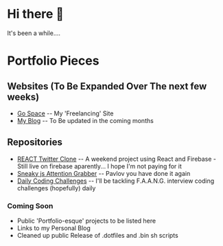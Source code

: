 <!-- ![Header](https://media.giphy.com/media/FqdGGgugkC4Xm/giphy.gif) -->
# Hi there 👋
It's been a while....


# Portfolio Pieces

## Websites (To Be Expanded Over The next few weeks)
- [Go Space](https://gospace.com.au) -- My 'Freelancing' Site
- [My Blog](http://www.hamish-fleming.com)  -- To Be updated in the coming months
<!-- 
[Aftershock Australia](https://rts.aftershockpc.com.au) -- Shopify Store
-->
## Repositories
- [REACT Twitter Clone](https://github.com/HamishFleming/Twitter-Clone-Portfolio-Piece)  -- A weekend project using React and Firebase - Still live on firebase aparently... I hope I'm not paying for it 
- [Sneaky js Attention Grabber](https://github.com/HamishFleming/Second-Favourite-Icon) -- Pavlov you  have done it again 
- [Daily Coding Challenges](https://github.com/HamishFleming/DailyCodingChallenge) -- I'll be tackling F.A.A.N.G. interview coding challenges (hopefully) daily 

### Coming Soon
- Public 'Portfolio-esque' projects to be listed here
- Links to my Personal Blog
- Cleaned up public Release of .dotfiles and .bin sh scripts


<!-- # new header that needs to be processed -->
<!--
**HamishFleming/HamishFleming** is a ✨ _special_ ✨ repository because its `README.md` (this file) appears on your GitHub profile.

Here are some ideas to get you started:

- 🔭 I’m currently working on ...
- 🌱 I’m currently learning ...
- 👯 I’m looking to collaborate on ...
- 🤔 I’m looking for help with ...
- 💬 Ask me about ...
- 📫 How to reach me: ...
- 😄 Pronouns: ...
- ⚡ Fun fact: ...
-->
